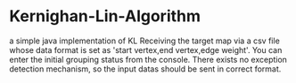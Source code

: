 # Kernighan-Lin-Algorithm
 a simple java implementation of KL
 Receiving the target map via a csv file whose data format is set as 'start vertex,end vertex,edge weight'.
 You can enter the initial grouping status from the console.
 There exists no exception detection mechanism, so the input datas should be sent in correct format. 
